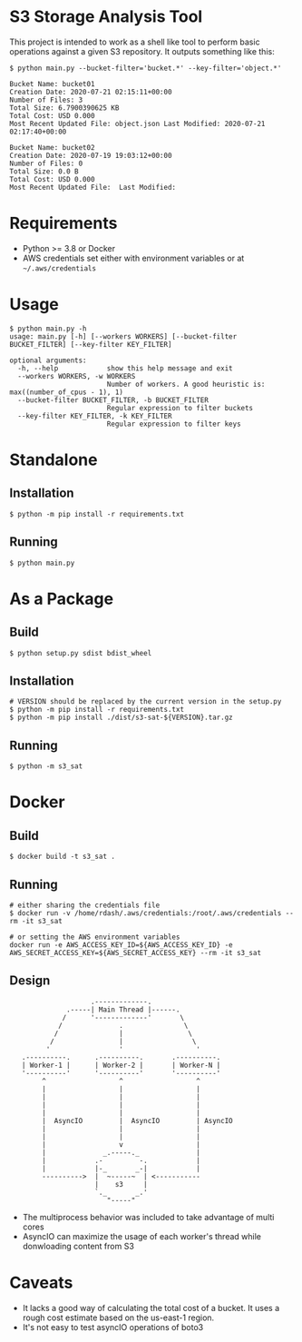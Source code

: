 # S3 Storage Analysis Tool

This project is intended to work as a shell like tool to perform basic operations against a given S3 repository.
It outputs something like this:
```
$ python main.py --bucket-filter='bucket.*' --key-filter='object.*'

Bucket Name: bucket01
Creation Date: 2020-07-21 02:15:11+00:00
Number of Files: 3
Total Size: 6.7900390625 KB
Total Cost: USD 0.000
Most Recent Updated File: object.json Last Modified: 2020-07-21 02:17:40+00:00

Bucket Name: bucket02
Creation Date: 2020-07-19 19:03:12+00:00
Number of Files: 0
Total Size: 0.0 B
Total Cost: USD 0.000
Most Recent Updated File:  Last Modified:
```

# Requirements
- Python >= 3.8 or Docker
- AWS credentials set either with environment variables or at `~/.aws/credentials`

# Usage
```
$ python main.py -h
usage: main.py [-h] [--workers WORKERS] [--bucket-filter BUCKET_FILTER] [--key-filter KEY_FILTER]

optional arguments:
  -h, --help            show this help message and exit
  --workers WORKERS, -w WORKERS
                        Number of workers. A good heuristic is: max((number_of_cpus - 1), 1)
  --bucket-filter BUCKET_FILTER, -b BUCKET_FILTER
                        Regular expression to filter buckets
  --key-filter KEY_FILTER, -k KEY_FILTER
                        Regular expression to filter keys
```

# Standalone
## Installation
```
$ python -m pip install -r requirements.txt
```
## Running
```
$ python main.py
```

# As a Package
## Build
```
$ python setup.py sdist bdist_wheel
```
## Installation
```
# VERSION should be replaced by the current version in the setup.py
$ python -m pip install -r requirements.txt
$ python -m pip install ./dist/s3-sat-${VERSION}.tar.gz
```
## Running
```
$ python -m s3_sat
```

# Docker
## Build
```
$ docker build -t s3_sat .
```
## Running
```
# either sharing the credentials file
$ docker run -v /home/rdash/.aws/credentials:/root/.aws/credentials --rm -it s3_sat

# or setting the AWS environment variables
docker run -e AWS_ACCESS_KEY_ID=${AWS_ACCESS_KEY_ID} -e AWS_SECRET_ACCESS_KEY=${AWS_SECRET_ACCESS_KEY} --rm -it s3_sat
```

## Design
```
                    .-------------.
              .-----| Main Thread |------.
             /      '-------------'       \
            /              .               \
           /               |                \
          /                |                 \
         '                 '                  '
   .----------.      .----------.       .----------.
   | Worker-1 |      | Worker-2 |       | Worker-N |
   '----------'      '----------'       '----------'
        ^                  ^                  ^
        |                  |                  |
        |                  |                  |
        |                  |                  |
        |                  |                  |
        |  AsyncIO         |  AsyncIO         | AsyncIO
        |                  |                  |
        |                  |                  |
        |                  v                  |
        |              _.-----._              |
        |            .-         -.            |
        |            |-_       _-|            |
        ---------->  |  ~-----~  | <-----------
                     |    s3     |
                     `._       _.'
                        "-----"   
```

- The multiprocess behavior was included to take advantage of multi cores
- AsyncIO can maximize the usage of each worker's thread while donwloading content from S3

# Caveats
- It lacks a good way of calculating the total cost of a bucket. It uses a rough cost estimate based on the us-east-1 region.
- It's not easy to test asyncIO operations of boto3
